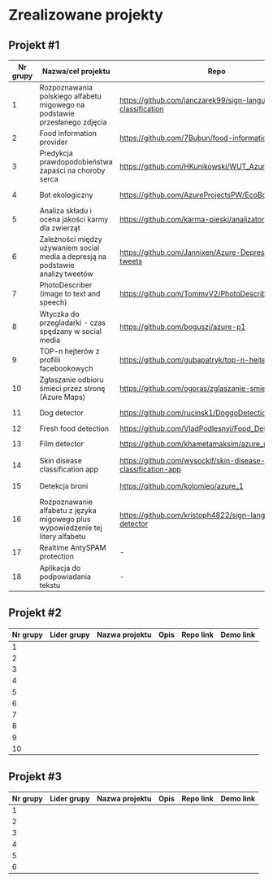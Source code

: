 # Zrealizowane projekty

## Projekt #1

| Nr grupy | Nazwa/cel projektu                                                                                                        | Repo | Demo | Diagram |
|----------|---------------------------------------------------------------------------------------------------------------------------|------|------|---------|
| 1        | Rozpoznawania polskiego alfabetu migowego na podstawie przesłanego zdjęcia                                                | https://github.com/janczarek99/sign-language-classification    | https://www.youtube.com/watch?v=aSBm_2dLl_I     |  <img src="https://github.com/janczarek99/sign-language-classification/raw/main/resources/architecture/architecture.svg" alt="drawing" width="450" /> |
| 2        | Food information provider                                                                                                  | https://github.com/7Bubun/food-information-provider     | https://www.youtube.com/watch?v=PNNGesnDrQI     |<img src="https://user-images.githubusercontent.com/62255561/140944571-dc086a48-c6ce-462b-a667-a94ddb02fb8d.jpg" alt="drawing" width="450" />         |
| 3        | Predykcja prawdopodobieństwa zapaści na choroby serca                                                                      | https://github.com/HKunikowski/WUT_Azure_proj1     | https://www.youtube.com/watch?v=qEi_2D5EfEY      | <img src="https://github.com/HKunikowski/WUT_Azure_proj1/raw/main/images/architecture.png" alt="drawing" width="450" />|
| 4        | Bot ekologiczny                                                                                                             | https://github.com/AzureProjectsPW/EcoBot-On-Azure      | https://www.youtube.com/watch?v=okmf708xc0g     | <img src="https://user-images.githubusercontent.com/64069048/142772811-39a68217-45ee-49aa-9e1c-488613ab60a5.png" alt="drawing" width="450" />        |
| 5        | Analiza składu i ocena jakości karmy dla zwierząt                                                                          | https://github.com/karma-pieski/analizator     | https://www.youtube.com/watch?v=XHffBHFIBww     | <img src="https://github.com/karma-pieski/analizator/raw/master/materials/architecture.png" alt="drawing" width="450" />        |
| 6        | Zależności między używaniem social media a depresją na podstawie analizy tweetów                                            |  https://github.com/Jannixen/Azure-Depression-from-tweets     | -     | <img src="https://github.com/Jannixen/Azure-Depression-from-tweets/raw/main/images/services.png" alt="drawing" width="450" />        |
| 7        | PhotoDescriber (image to text and speech)                                                                                  | https://github.com/TommyV2/PhotoDescriber   | https://www.youtube.com/watch?v=ETrYhoHc7sQ      | <img src="https://user-images.githubusercontent.com/58606334/142779079-e2d5772c-fccb-4844-a195-32bc777e1631.png" alt="drawing" width="450" />        |
| 8        | Wtyczka do przegladarki - czas spędzany w social media                                                                     | https://github.com/boguszj/azure-p1      | https://www.youtube.com/watch?v=Btvrjg0LEM4     | <img src="https://github.com/boguszj/azure-p1/blob/main/assets/infra.drawio.png?raw=true" alt="drawing" width="450" />        |
| 9        | TOP-n hejterów z profilii facebookowych                                                                                   | https://github.com/gubapatryk/top-n-hejterow-fb     | https://www.youtube.com/watch?v=nNFsQOQ9-wc     | <img src="https://raw.githubusercontent.com/gubapatryk/top-n-hejterow-fb/main/diagram.png" alt="drawing" width="450" />        |
| 10       | Zgłaszanie odbioru śmieci przez stronę (Azure Maps)                                                                               |https://github.com/ogoras/zglaszanie-smieci-on-azure      | https://www.youtube.com/watch?v=Fa4FXf8-xV8      |  <img src="https://github.com/ogoras/zglaszanie-smieci-on-azure/raw/main/docs/architecture.svg" alt="drawing" width="450" />      |
| 11       | Dog detector                                                                                                              | https://github.com/rucinsk1/DoggoDetection     | https://www.youtube.com/watch?v=wW4fWsHx_8w     | <img src="https://user-images.githubusercontent.com/46794180/142996305-9c3312bb-d6be-4160-ab1e-d838f2326c35.png" alt="drawing" width="450" />        |
| 12       | Fresh food detection                                                                                                      | https://github.com/VladPodlesnyi/Food_Detection_Project     |  -    |  -       |
| 13       | Film detector                                                                                                             | https://github.com/khametamaksim/azure_project     | https://youtu.be/c790B2XLvdw     | <img src="https://github.com/khametamaksim/azure_project/blob/main/example.png?raw=true" alt="drawing" width="450" />       |
| 14       | Skin disease classification app                                                                                                | https://github.com/wysockif/skin-disease-classification-app     | https://www.youtube.com/watch?v=596PyXO04MA     | <img src="https://github.com/wysockif/skin-disease-classification-app/raw/main/img/Diagram.png" alt="drawing" width="450" />        |
| 15       | Detekcja broni                                                                                                            | https://github.com/kolomieo/azure_1     | https://www.youtube.com/watch?v=HcQLHOLYeF0     | <img src="https://github.com/kolomieo/azure_1/raw/main/architecture.png" alt="drawing" width="450" />        |
| 16       | Rozpoznawanie alfabetu z języka migowego plus wypowiedzenie tej litery alfabetu                                           | https://github.com/kristoph4822/sign-language-detector     | https://youtu.be/LQbSOJz7BPg     | <img src="https://user-images.githubusercontent.com/46055596/143025922-6540652b-9d5b-4400-8a31-c45ffe7bfd74.png" alt="drawing" width="450" />        |
| 17       | Realtime AntySPAM protection                                                                                              | -     | -     | -        |
| 18       | Aplikacja do podpowiadania tekstu                                                                                         | -     | -     | -        |




## Projekt #2

| Nr grupy | Lider grupy | Nazwa projektu | Opis      | Repo link | Demo link                |
|----------|-------------|----------------|-----------|-----------|--------------------------|
| 1        |             |                |           |           |                          |
| 2        |             |                |           |           |                          |
| 3        |             |                |           |           |                          |
| 4        |             |                |           |           |                          |
| 5        |             |                |           |           |                          |
| 6        |             |                |           |           |                          |
| 7        |             |                |           |           |                          |
| 8        |             |                |           |           |                          |
| 9        |             |                |           |           |                          |
| 10       |             |                |           |           |                          |




## Projekt #3

| Nr grupy | Lider grupy | Nazwa projektu | Opis      | Repo link | Demo link                |
|----------|-------------|----------------|-----------|-----------|--------------------------|
| 1        |             |                |           |           |                          |
| 2        |             |                |           |           |                          |
| 3        |             |                |           |           |                          |
| 4        |             |                |           |           |                          |
| 5        |             |                |           |           |                          |
| 6        |             |                |           |           |                          |

